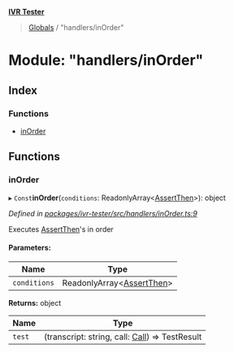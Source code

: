 **[IVR Tester](../README.md)**

> [Globals](../README.md) / "handlers/inOrder"

# Module: "handlers/inOrder"

## Index

### Functions

* [inOrder](_handlers_inorder_.md#inorder)

## Functions

### inOrder

▸ `Const`**inOrder**(`conditions`: ReadonlyArray\<[AssertThen](../interfaces/_testing_conditions_assertthen_.assertthen.md)>): object

*Defined in [packages/ivr-tester/src/handlers/inOrder.ts:9](https://github.com/SketchingDev/ivr-tester/blob/5493745/packages/ivr-tester/src/handlers/inOrder.ts#L9)*

Executes [AssertThen](../interfaces/_testing_conditions_assertthen_.assertthen.md)'s in order

#### Parameters:

Name | Type |
------ | ------ |
`conditions` | ReadonlyArray\<[AssertThen](../interfaces/_testing_conditions_assertthen_.assertthen.md)> |

**Returns:** object

Name | Type |
------ | ------ |
`test` | (transcript: string, call: [Call](../interfaces/_call_call_.call.md)) => TestResult |
